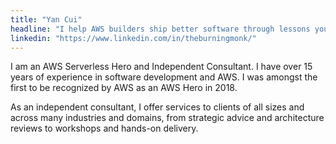 ```yaml
---
title: "Yan Cui"
headline: "I help AWS builders ship better software through lessons you won’t find in the docs | AWS Serverless Hero"
linkedin: "https://www.linkedin.com/in/theburningmonk/"
---
```


I am an AWS Serverless Hero and Independent Consultant. I have over 15 years of experience in software development and AWS. I was amongst the first to be recognized by AWS as an AWS Hero in 2018.

As an independent consultant, I offer services to clients of all sizes and across many industries and domains, from strategic advice and architecture reviews to workshops and hands-on delivery.
